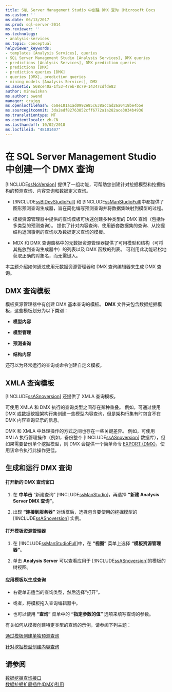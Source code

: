 ```yaml
---
title: SQL Server Management Studio 中创建 DMX 查询 |Microsoft Docs
ms.custom: ''
ms.date: 06/13/2017
ms.prod: sql-server-2014
ms.reviewer: ''
ms.technology:
- analysis-services
ms.topic: conceptual
helpviewer_keywords:
- templates [Analysis Services], queries
- SQL Server Management Studio [Analysis Services], DMX queries
- predictions [Analysis Services], DMX prediction queries
- predictions [DMX]
- prediction queries [DMX]
- queries [DMX], prediction queries
- mining models [Analysis Services], DMX
ms.assetid: 568ce40a-1f53-47eb-8c79-14347cdfde83
author: minewiskan
ms.author: owend
manager: craigg
ms.openlocfilehash: c68e181a1ad0992e85c638accad26a0418be4b5e
ms.sourcegitcommit: 3da2edf82763852cff6772a1a282ace3034b4936
ms.translationtype: MT
ms.contentlocale: zh-CN
ms.lasthandoff: 10/02/2018
ms.locfileid: "48101407"
---
```

# <a name="create-a-dmx-query-in-sql-server-management-studio"></a>在 SQL Server Management Studio 中创建一个 DMX 查询
  [!INCLUDE[ssNoVersion](../../includes/ssnoversion-md.md)] 提供了一组功能，可帮助您创建针对挖掘模型和挖掘结构的预测查询、内容查询和数据定义查询。  
  
-   [!INCLUDE[ssBIDevStudioFull](../../includes/ssbidevstudiofull-md.md)] 和 [!INCLUDE[ssManStudioFull](../../includes/ssmanstudiofull-md.md)]中都提供了图形预测查询生成器，旨在简化编写预测查询并将数据集映射到模型的过程。  
  
-   模板资源管理器中提供的查询模板可快速创建多种类型的 DMX 查询（包括许多类型的预测查询）。 提供了针对内容查询、使用嵌套数据集的查询、从挖掘结构返回事例的查询以及数据定义查询的模板。  
  
-   MDX 和 DMX 查询窗格中的元数据资源管理器提供了可用模型和结构（可将其拖放到查询生成器中）的列表以及 DMX 函数的列表。 可利用此功能轻松地获取正确的对象名，而无需键入。  
  
 本主题介绍如何通过使用元数据资源管理器和 DMX 查询编辑器来生成 DMX 查询。  
  
##  <a name="BKMK_Templates"></a> DMX 查询模板  
 模板资源管理器中有创建 DMX 基本查询的模板。 **DMX** 文件夹包含数据挖掘模板，这些模板划分为以下类别：  
  
-   **模型内容**  
  
-   **模型管理**  
  
-   **预测查询**  
  
-   **结构内容**  
  
 还可以为经常运行的查询或命令创建自定义模板。  
  
## <a name="xmla-query-templates"></a>XMLA 查询模板  
 [!INCLUDE[ssASnoversion](../../includes/ssasnoversion-md.md)] 还提供了 XMLA 查询模板。  
  
 可使用 XMLA 和 DMX 执行的查询类型之间存在某种重叠。 例如，可通过使用 DMX 或数据挖掘架构行集创建一些模型内容查询，但是架构行集有时包含不在 DMX 内容查询显示的信息。  
  
 DMX 和 XMLA 中处理操作的方式之间也存在一些关键差异。 例如，可使用 XMLA 执行管理操作（例如，备份整个 [!INCLUDE[ssASnoversion](../../includes/ssasnoversion-md.md)] 数据库），但如果需要备份单个挖掘模型，则 DMX 会提供一个简单命令 [EXPORT (DMX)](/sql/dmx/export-dmx)，使用该命令执行此操作更佳。  
  
##  <a name="BKMK_Building_Queries"></a> 生成和运行 DMX 查询  
  
#### <a name="open-a-new-dmx-query-window"></a>打开新的 DMX 查询窗口  
  
1.  在 **中单击** “新建查询” [!INCLUDE[ssManStudio](../../includes/ssmanstudio-md.md)]，再选择 **“新建 Analysis Server DMX 查询”**。  
  
2.  出现 **“连接到服务器”** 对话框后，选择包含要使用的挖掘模型的 [!INCLUDE[ssASnoversion](../../includes/ssasnoversion-md.md)] 实例。  
  
#### <a name="open-template-explorer"></a>打开模板资源管理器  
  
1.  在 [!INCLUDE[ssManStudioFull](../../includes/ssmanstudiofull-md.md)]中，在 **“视图”** 菜单上选择 **“模板资源管理器”**。  
  
2.  单击 **Analysis Server** 可以查看应用于 [!INCLUDE[ssASnoversion](../../includes/ssasnoversion-md.md)]的模板的树视图。  
  
#### <a name="apply-a-template-to-build-a-query"></a>应用模板以生成查询  
  
-   右键单击适当的查询类型，然后选择“打开”。  
  
-   或者，将模板拖入查询编辑器中。  
  
-   也可以使用 **“查询”** 菜单中的 **“指定参数的值”** 选项来填写查询的参数。  
  
 有关如何从模板创建特定类型的查询的示例，请参阅下列主题：  
  
 [通过模板创建单独预测查询](create-a-singleton-prediction-query-from-a-template.md)  
  
 [针对挖掘模型创建内容查询](create-a-content-query-on-a-mining-model.md)  
  
## <a name="see-also"></a>请参阅  
 [数据挖掘查询接口](data-mining-query-tools.md)   
 [数据挖掘扩展插件&#40;DMX&#41;引用](/sql/dmx/data-mining-extensions-dmx-reference)  
  
  
